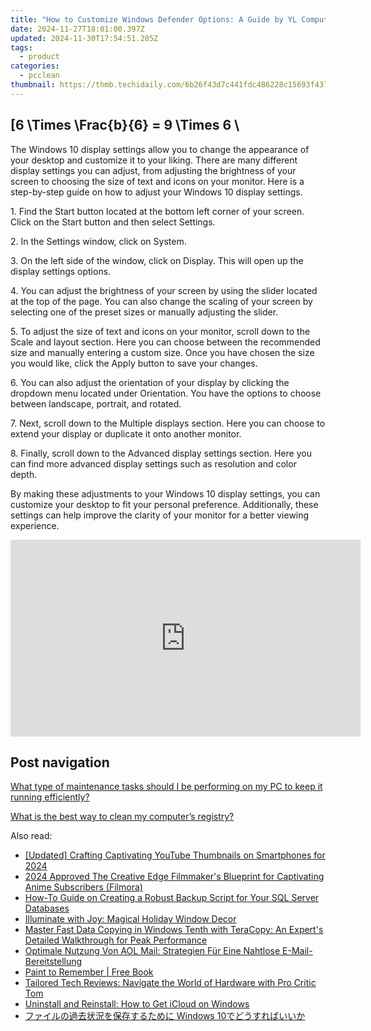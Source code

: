 ```yaml
---
title: "How to Customize Windows Defender Options: A Guide by YL Computing - Optimizing Your Antivirus Experience"
date: 2024-11-27T18:01:00.397Z
updated: 2024-11-30T17:54:51.285Z
tags:
  - product
categories:
  - pcclean
thumbnail: https://thmb.techidaily.com/6b26f43d7c441fdc486228c15693f43761df84b70dc520fe3fec90378bd8cb5b.jpg
---
```


## \[6 \Times \Frac{b}{6} = 9 \Times 6 \

The Windows 10 display settings allow you to change the appearance of your desktop and customize it to your liking. There are many different display settings you can adjust, from adjusting the brightness of your screen to choosing the size of text and icons on your monitor. Here is a step-by-step guide on how to adjust your Windows 10 display settings. 

1\. Find the Start button located at the bottom left corner of your screen. Click on the Start button and then select Settings.

2\. In the Settings window, click on System.

3\. On the left side of the window, click on Display. This will open up the display settings options. 

4\. You can adjust the brightness of your screen by using the slider located at the top of the page. You can also change the scaling of your screen by selecting one of the preset sizes or manually adjusting the slider.

5\. To adjust the size of text and icons on your monitor, scroll down to the Scale and layout section. Here you can choose between the recommended size and manually entering a custom size. Once you have chosen the size you would like, click the Apply button to save your changes.

6\. You can also adjust the orientation of your display by clicking the dropdown menu located under Orientation. You have the options to choose between landscape, portrait, and rotated.

7\. Next, scroll down to the Multiple displays section. Here you can choose to extend your display or duplicate it onto another monitor.

8\. Finally, scroll down to the Advanced display settings section. Here you can find more advanced display settings such as resolution and color depth. 

By making these adjustments to your Windows 10 display settings, you can customize your desktop to fit your personal preference. Additionally, these settings can help improve the clarity of your monitor for a better viewing experience.

<!-- affiliate ads begin -->
<iframe width="560" height="315" src="https://www.youtube.com/embed/lCpzYpVPIZA?si=hNte-mPRIzjvqpRy" title="YouTube video player" frameborder="0" allow="accelerometer; autoplay; clipboard-write; encrypted-media; gyroscope; picture-in-picture; web-share" referrerpolicy="strict-origin-when-cross-origin" allowfullscreen></iframe>
<!-- affiliate ads end -->

## Post navigation

[What type of maintenance tasks should I be performing on my PC to keep it running efficiently?](https://tools.techidaily.com/pcclean/products/)

[What is the best way to clean my computer’s registry?](https://tools.techidaily.com/pcclean/products/)

<ins class="adsbygoogle"
     style="display:block"
     data-ad-format="autorelaxed"
     data-ad-client="ca-pub-7571918770474297"
     data-ad-slot="1223367746"></ins>

<ins class="adsbygoogle"
     style="display:block"
     data-ad-client="ca-pub-7571918770474297"
     data-ad-slot="8358498916"
     data-ad-format="auto"
     data-full-width-responsive="true"></ins>

<span class="atpl-alsoreadstyle">Also read:</span>
<div><ul>
<li><a href="https://facebook-video-footage.techidaily.com/updated-crafting-captivating-youtube-thumbnails-on-smartphones-for-2024/"><u>[Updated] Crafting Captivating YouTube Thumbnails on Smartphones for 2024</u></a></li>
<li><a href="https://youtube-zero.techidaily.com/approved-the-creative-edge-filmmakers-blueprint-for-captivating-anime-subscribers-filmora/"><u>2024 Approved The Creative Edge Filmmaker's Blueprint for Captivating Anime Subscribers (Filmora)</u></a></li>
<li><a href="https://win-exclusive.techidaily.com/how-to-guide-on-creating-a-robust-backup-script-for-your-sql-server-databases/"><u>How-To Guide on Creating a Robust Backup Script for Your SQL Server Databases</u></a></li>
<li><a href="https://windows11.techidaily.com/illuminate-with-joy-magical-holiday-window-decor/"><u>Illuminate with Joy: Magical Holiday Window Decor</u></a></li>
<li><a href="https://win-exclusive.techidaily.com/master-fast-data-copying-in-windows-tenth-with-teracopy-an-experts-detailed-walkthrough-for-peak-performance/"><u>Master Fast Data Copying in Windows Tenth with TeraCopy: An Expert's Detailed Walkthrough for Peak Performance</u></a></li>
<li><a href="https://win-exclusive.techidaily.com/optimale-nutzung-von-aol-mail-strategien-fur-eine-nahtlose-e-mail-bereitstellung/"><u>Optimale Nutzung Von AOL Mail: Strategien Für Eine Nahtlose E-Mail-Bereitstellung</u></a></li>
<li><a href="https://novels-ebooks.techidaily.com/138592599-9781452549224-paint-to-remember/"><u>Paint to Remember | Free Book</u></a></li>
<li><a href="https://hardware-help.techidaily.com/tailored-tech-reviews-navigate-the-world-of-hardware-with-pro-critic-tom/"><u>Tailored Tech Reviews: Navigate the World of Hardware with Pro Critic Tom</u></a></li>
<li><a href="https://windows11.techidaily.com/uninstall-and-reinstall-how-to-get-icloud-on-windows/"><u>Uninstall and Reinstall: How to Get iCloud on Windows</u></a></li>
<li><a href="https://win-exclusive.techidaily.com/1728504124385-windows-10/"><u>ファイルの過去状況を保存するために Windows 10でどうすればいいか</u></a></li>
</ul></div>

